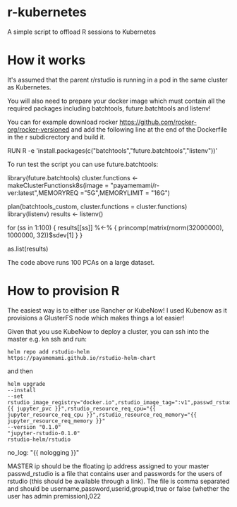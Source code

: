 # r-kubernetes
A simple script to offload R sessions to Kubernetes

# How it works
It's assumed that the parent r/rstudio is running in a pod in the same cluster as Kubernetes. 

You will also need to prepare your docker image which must contain all the required packages including batchtools, future.batchtools and listenv!

You can for example download rocker https://github.com/rocker-org/rocker-versioned and add the following line at the end of the Dockerfile in the r subdicrectory and build it.

RUN R -e 'install.packages(c("batchtools","future.batchtools","listenv"))'

To run test the script you can use future.batchtools:


library(future.batchtools)
cluster.functions <- makeClusterFunctionsk8s(image = "payamemami/r-ver:latest",MEMORYREQ ="5G",MEMORYLIMIT = "16G")

plan(batchtools_custom, cluster.functions = cluster.functions)
library(listenv)
results <- listenv()

for (ss in 1:100) {
  results[[ss]] %<-% {
    princomp(matrix(rnorm(32000000), 1000000, 32))$sdev[1]
  }
}

as.list(results)

The code above runs 100 PCAs on a large dataset. 

# How to provision R

The easiest way is to either use Rancher or KubeNow! I used Kubenow as it provisions a GlusterFS node which makes things a lot easier!

Given that you use KubeNow to deploy a cluster, you can ssh into the master e.g. kn ssh and run:

    helm repo add rstudio-helm
    https://payamemami.github.io/rstudio-helm-chart

and then 

    helm upgrade
    --install
    --set rstudio_image_registry="docker.io",rstudio_image_tag=":v1",passwd_rstudio="https://raw.githubusercontent.com/PayamEmami/tmp/master/tt.txt",use_ingress="yes",hostname="rstudio",domain="MASTERIP.nip.io",external_ingress_controller="yes",pvc_exists="yes",rstudio_pvc="{{ jupyter_pvc }}",rstudio_resource_req_cpu="{{ jupyter_resource_req_cpu }}",rstudio_resource_req_memory="{{ jupyter_resource_req_memory }}"
    --version "0.1.0"
    "jupyter-rstudio-0.1.0"
    rstudio-helm/rstudio
  no_log: "{{ nologging }}"


MASTER ip should be the floating ip address assigned to your master passwd_rstudio is a file that contains user and passwords for the users of rstudio (this should be available through a link). The file is comma separated and should be username,password,userid,groupid,true or false (whether the user has admin premission),022


